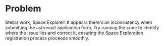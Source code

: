 # Problem
Stellar work, Space Explorer! It appears there's an inconsistency when 
submitting the astronaut application form. Try running the code to identify 
where the issue lies and correct it, ensuring the Space Exploration registration 
process proceeds smoothly.